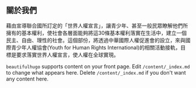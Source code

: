 ## 關於我們

藉由宣導聯合國所訂定的「世界人權宣言」，讓青少年、甚至一般民眾瞭解他們所擁有的基本權利，使社會各層面能夠將這30條基本權利落實在生活中，建立一個民主、自由、理性的社會。這個部份，將透過中華國際人權促進會的設立，來與國際青少年人權協會(Youth for Human Rights International)的相關活動接軌，目標是要求落實世界人權宣言，使人權在全球實現。

`beautifulhugo` supports content on your front page. Edit `/content/_index.md` to change what appears here. Delete `/content/_index.md` if you don't want any content here.